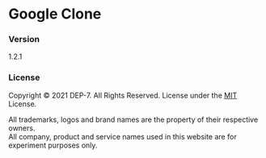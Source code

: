 # Google Clone

### Version
1.2.1

### License
Copyright © 2021 DEP-7. All Rights Reserved.
License under the [MIT](LICENSE.txt) License.

All trademarks, logos and brand names are the property of their respective owners.<br> All company, product and service names used in this website are for experiment purposes only. 